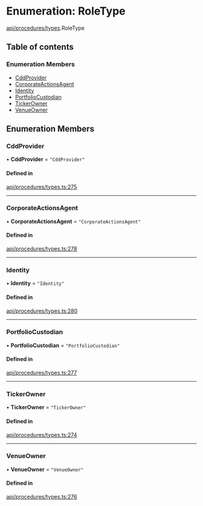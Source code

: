 # Enumeration: RoleType

[api/procedures/types](../wiki/api.procedures.types).RoleType

## Table of contents

### Enumeration Members

- [CddProvider](../wiki/api.procedures.types.RoleType#cddprovider)
- [CorporateActionsAgent](../wiki/api.procedures.types.RoleType#corporateactionsagent)
- [Identity](../wiki/api.procedures.types.RoleType#identity)
- [PortfolioCustodian](../wiki/api.procedures.types.RoleType#portfoliocustodian)
- [TickerOwner](../wiki/api.procedures.types.RoleType#tickerowner)
- [VenueOwner](../wiki/api.procedures.types.RoleType#venueowner)

## Enumeration Members

### CddProvider

• **CddProvider** = ``"CddProvider"``

#### Defined in

[api/procedures/types.ts:275](https://github.com/PolymeshAssociation/polymesh-sdk/blob/8a9e72221/src/api/procedures/types.ts#L275)

___

### CorporateActionsAgent

• **CorporateActionsAgent** = ``"CorporateActionsAgent"``

#### Defined in

[api/procedures/types.ts:278](https://github.com/PolymeshAssociation/polymesh-sdk/blob/8a9e72221/src/api/procedures/types.ts#L278)

___

### Identity

• **Identity** = ``"Identity"``

#### Defined in

[api/procedures/types.ts:280](https://github.com/PolymeshAssociation/polymesh-sdk/blob/8a9e72221/src/api/procedures/types.ts#L280)

___

### PortfolioCustodian

• **PortfolioCustodian** = ``"PortfolioCustodian"``

#### Defined in

[api/procedures/types.ts:277](https://github.com/PolymeshAssociation/polymesh-sdk/blob/8a9e72221/src/api/procedures/types.ts#L277)

___

### TickerOwner

• **TickerOwner** = ``"TickerOwner"``

#### Defined in

[api/procedures/types.ts:274](https://github.com/PolymeshAssociation/polymesh-sdk/blob/8a9e72221/src/api/procedures/types.ts#L274)

___

### VenueOwner

• **VenueOwner** = ``"VenueOwner"``

#### Defined in

[api/procedures/types.ts:276](https://github.com/PolymeshAssociation/polymesh-sdk/blob/8a9e72221/src/api/procedures/types.ts#L276)
